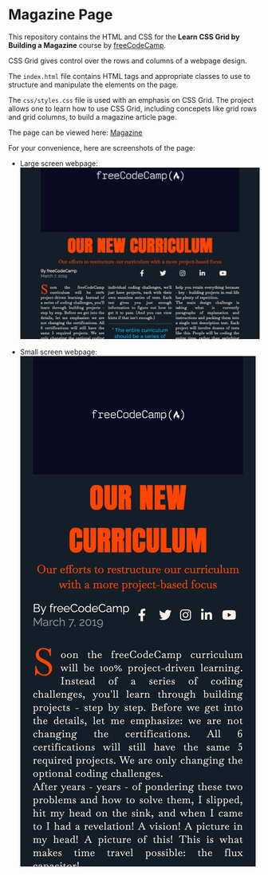 # Magazine Page

This repository contains the HTML and CSS for the **Learn CSS Grid by Building a Magazine** course by [freeCodeCamp](https://www.freecodecamp.org/learn/2022/responsive-web-design/).

CSS Grid gives control over the rows and columns of a webpage design.

The `index.html` file contains HTML tags and appropriate classes to use to structure and manipulate the elements on the page.

The `css/styles.css` file is used with an emphasis on CSS Grid. The project allows one to learn how to use CSS Grid, including concepets like grid rows and grid columns, to build a magazine article page.

The page can be viewed here: [Magazine](https://remicoding.github.io/magazine-page/)

For your convenience, here are screenshots of the page:

- Large screen webpage:
  ![Magazine Full Screen Screenshot](img/magazine-large.png "Magazine on Large Screen")

- Small screen webpage:
  ![Magazine Small Screen Screenshot](img/magazine-small.png "Magazine on Small Screen")
